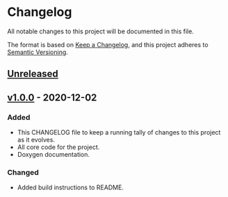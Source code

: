 # Changelog
All notable changes to this project will be documented in this file.

The format is based on [Keep a Changelog](https://keepachangelog.com/en/1.0.0/),
and this project adheres to [Semantic Versioning](https://semver.org/spec/v2.0.0.html).

## [Unreleased]

## [v1.0.0] - 2020-12-02

### Added

- This CHANGELOG file to keep a running tally of changes to this project as it evolves.
- All core code for the project.
- Doxygen documentation.

### Changed

- Added build instructions to README.

[Unreleased]: https://github.com/iAmSomeone2/PgsPlusPlus
[v1.0.0]: https://github.com/iAmSomeone2/PgsPlusPlus/releases/tag/v1.0.0
